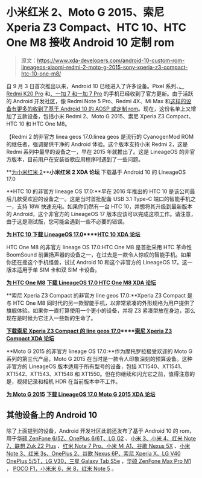 # 小米红米 2、Moto G 2015、索尼 Xperia Z3 Compact、HTC 10、HTC One M8 接收 Android 10 定制 rom

> 原文：<https://www.xda-developers.com/android-10-custom-rom-lineageos-xiaomi-redmi-2-moto-g-2015-sony-xperia-z3-compact-htc-10-one-m8/>

自 9 月 3 日首次推出以来，Android 10 已经进入了许多设备。Pixel 系列、[、Redmi K20 Pro](https://www.xda-developers.com/redmi-k20-pro-android-10-miui-update/) 和[、一加 7 和一加 7 Pro](https://www.xda-developers.com/oneplus-7-pro-second-android-10-beta-oxygenos-open-beta-2/) 的手机已经收到了官方更新。由于活跃的 Android 开发社区，像 Redmi Note 5 Pro、Redmi 4X、Mi Max 和[这样的设备有更多的](https://www.xda-developers.com/tag/custom-rom/)[收到了基于 Android 10 的 AOSP 或定制 rom](https://www.xda-developers.com/android-10-xiaomi-redmi-note-5-pro-redmi-4x-mi-max-2016-samsung-galaxy-tab-a-10-1-nokia-6-1/)。现在，这份名单上又增加了五款设备，包括小米 Redmi 2、Moto G 2015、索尼 Xperia Z3 Compact、HTC 10 和 HTC One M8。

【Redmi 2 的非官方 linea geos 17.0:linea geos 是流行的 CyanogenMod ROM 的继任者，强调提供干净的 Android 体验。这个版本支持小米 Redmi 2，这是 Redmi 系列中最早的设备之一，早在 2015 年就推出了。这是 LineageOS 的非官方版本，目前用户在安装谷歌应用程序时遇到了一些问题。

**[为小米红米 2](https://forum.xda-developers.com/redmi-2/development/rom-lineageos-17-0-t3975991)****小米红米 2 XDA 论坛** 下载基于 Android 10 的 LineageOS 17.0

**HTC 10 的非官方 lineage OS 17.0:**早在 2016 年推出的 HTC 10 是该公司最后几款受欢迎的设备之一。这是当时首批配备 USB 3.1 Type-C 端口的智能手机之一，支持 18W 快速充电。如果你仍然有一台 HTC 10，并想将其升级到最新版本的 Android，这个非官方的 LineageOS 17 版本应该可以完成这项工作。请注意，由于这是测试版，您可能会遇到一些不必要的错误。

**[为 HTC 10 下载 LineageOS 17.0](https://forum.xda-developers.com/htc-10/development/rom-lineageos-17-0-unofficial-builds-pme-t3976079)****[HTC 10 XDA 论坛](https://forum.xda-developers.com/htc-10)**

HTC One M8 的非官方 lineage OS 17.0:HTC One M8 是首批采用 HTC 革命性 BoomSound 前置扬声器的设备之一，在过去是一款令人惊叹的智能手机。如果你还在摇这个手机怪兽，试试 Android 10 和这个非官方的 LineageOS 17。这一版本适用于单 SIM 卡和双 SIM 卡设备。

**[为 HTC One M8](https://forum.xda-developers.com/htc-one-m8/development/rom-lineageos-17-0-nightlies-htc-one-m8-t3976989)** **[下载 LineageOS 17.0 HTC One M8 XDA 论坛](https://forum.xda-developers.com/htc-one-m8)**

**索尼 Xperia Z3 Compact 的非官方 line geos 17.0:**Xperia Z3 Compact 是与 HTC One M8 同时代的另一款智能手机，以非常紧凑的外形规格为用户提供了旗舰体验。如果你一直打算使用一个更小的设备，并将 Z3 紧凑型放在身边，那么现在是时候为它注入一些新的生命了。

**[下载索尼 Xperia Z3 Compact 的 line geos 17.0](https://forum.xda-developers.com/z3-compact/orig-development/10-lineageos-17-0-z3c-t3976529)****[索尼 Xperia Z3 Compact XDA 论坛](https://forum.xda-developers.com/z3-compact)**

**Moto G 2015 的非官方 lineage OS 17.0:**作为摩托罗拉极受欢迎的 Moto G 系列的第三代产品，Moto G 2015 在当时是一款令人印象深刻的预算设备。这种非官方的 LineageOS 版本适用于所有型号的设备，包括 XT1540、XT1541、XT1542、XT1543、XT1548 和 XT1550。但在你继续和闪光它之前，值得注意的是，视频记录和相机 HDR 在当前版本中不工作。

**[为 Moto G 2015](https://forum.xda-developers.com/2015-moto-g/development/rom-lineageos-17-0-t3977227)** **[下载 LineageOS 17.0 Moto G 2015 XDA 论坛](https://forum.xda-developers.com/2015-moto-g)**

## 其他设备上的 Android 10

除了上面提到的设备，Android 开发社区此前还发布了基于 Android 10 的 rom，用于[华硕 ZenFone 6/5Z、OnePlus 6/6T、LG G2](https://www.xda-developers.com/asus-zenfone-6-asus-zenfone-5z-oneplus-6-oneplus-6t-lg-g2-android-10-custom-rom/) 、[小米 3、小米 4、红米 Note 7、联想 Zuk Z2 Plus](https://www.xda-developers.com/android-10-custom-roms-xiaomi-mi-3-4-redmi-note-7-lenovo-zuk-z2-plus/) 、[红米 Note 7 Pro、小米 Mi A1、谷歌 Nexus 5X](https://www.xda-developers.com/android-10-custom-roms-xiaomi-redmi-note-7-pro-mi-a1-google-nexus-5x/) 、[小米 Note 3、红米 3s、OnePlus 2、谷歌 Nexus 6P、索尼 Xperia X、LG V40 OnePlus 5/5T，LG V30，三星 Galaxy Tab S5e](https://www.xda-developers.com/android-10-custom-rom-xiaomi-mi-note-3-redmi-3s-oneplus-2-google-nexus-6p-sony-xperia-x-lg-v40/) ，[华硕 ZenFone Max Pro M1](https://www.xda-developers.com/first-aosp-android-10-custom-rom-asus-zenfone-max-pro-m1/) ， [POCO F1，小米米 6，米 8，红米 Note 5](https://www.xda-developers.com/android-10-custom-rom-xiaomi-poco-f1-mi-6-8-redmi-note-5/) 。